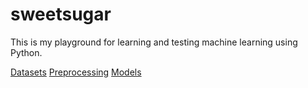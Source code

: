 # sweetsugar

This is my playground for learning and testing machine learning using Python.

[Datasets](datasets.md)
[Preprocessing](preprocessing.md)
[Models](models.md)